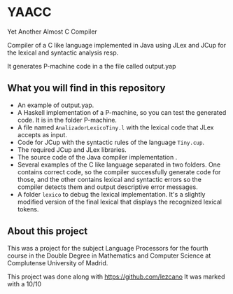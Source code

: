 # YAACC
Yet Another Almost C Compiler

Compiler of a C like language implemented in Java using JLex and JCup for the lexical and syntactic analysis resp. 

It generates P-machine code in a the file called output.yap

## What you will find in this repository

- An example of output.yap.
- A Haskell implementation of a P-machine, so you can test the generated code. It is in the folder P-machine.
- A file named `AnalizadorLexicoTiny.l` with the lexical code that JLex accepts as input.
- Code for JCup with the syntactic rules of the language `Tiny.cup`.
- The required JCup and JLex libraries.
- The source code of the Java compiler implementation .
- Several examples of the C like language separated in two folders. One contains correct code, so the compiler successfully generate code for those, and the other contains lexical and syntactic errors so the compiler detects them and output descriptive error messages.
- A folder `lexico` to debug the lexical implementation. It's a slightly modified version of the final lexical that displays the recognized lexical tokens.

## About this project

This was a project for the subject Language Processors for the fourth course in the Double Degree in Mathematics and Computer Science at Complutense University of Madrid.

This project was done along with https://github.com/lezcano
It was marked with a 10/10
